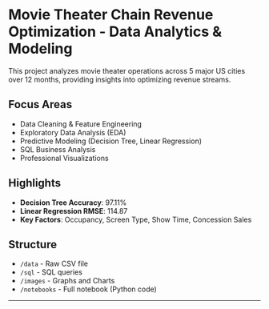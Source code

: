 
# Movie Theater Chain Revenue Optimization - Data Analytics & Modeling

This project analyzes movie theater operations across 5 major US cities over 12 months, providing insights into optimizing revenue streams.

## Focus Areas
- Data Cleaning & Feature Engineering
- Exploratory Data Analysis (EDA)
- Predictive Modeling (Decision Tree, Linear Regression)
- SQL Business Analysis
- Professional Visualizations

## Highlights
- **Decision Tree Accuracy**: 97.11%
- **Linear Regression RMSE**: 114.87
- **Key Factors**: Occupancy, Screen Type, Show Time, Concession Sales

## Structure
- `/data` - Raw CSV file
- `/sql` - SQL queries
- `/images` - Graphs and Charts
- `/notebooks` - Full notebook (Python code)

---

